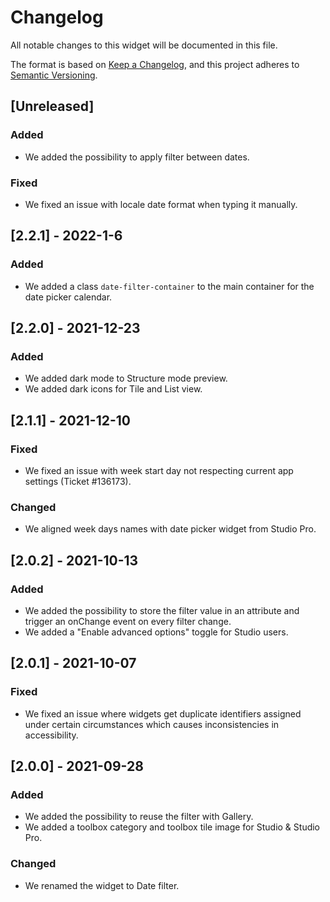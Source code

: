 # Changelog
All notable changes to this widget will be documented in this file.

The format is based on [Keep a Changelog](https://keepachangelog.com/en/1.0.0/), and this project adheres to [Semantic Versioning](https://semver.org/spec/v2.0.0.html).

## [Unreleased]

### Added
- We added the possibility to apply filter between dates.

### Fixed
- We fixed an issue with locale date format when typing it manually.

## [2.2.1] - 2022-1-6

### Added
- We added a class `date-filter-container` to the main container for the date picker calendar.

## [2.2.0] - 2021-12-23

### Added
- We added dark mode to Structure mode preview.
- We added dark icons for Tile and List view.

## [2.1.1] - 2021-12-10

### Fixed
- We fixed an issue with week start day not respecting current app settings (Ticket #136173).

### Changed
- We aligned week days names with date picker widget from Studio Pro.

## [2.0.2] - 2021-10-13

### Added
- We added the possibility to store the filter value in an attribute and trigger an onChange event on every filter change.
- We added a "Enable advanced options" toggle for Studio users.

## [2.0.1] - 2021-10-07

### Fixed
- We fixed an issue where widgets get duplicate identifiers assigned under certain circumstances which causes inconsistencies in accessibility.

## [2.0.0] - 2021-09-28

### Added
- We added the possibility to reuse the filter with Gallery.
- We added a toolbox category and toolbox tile image for Studio & Studio Pro.

### Changed
- We renamed the widget to Date filter.
